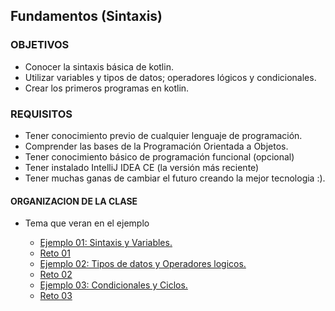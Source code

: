 ## Fundamentos (Sintaxis)

### OBJETIVOS 

- Conocer la sintaxis básica de kotlin.
- Utilizar variables y tipos de datos; operadores lógicos y condicionales.
- Crear los primeros programas en kotlin.

### REQUISITOS

- Tener conocimiento previo de cualquier lenguaje de programación.
- Comprender las bases de la Programación Orientada a Objetos.
- Tener conocimiento básico de programación funcional (opcional)
- Tener instalado IntelliJ IDEA CE (la versión más reciente)
- Tener muchas ganas de cambiar el futuro creando la mejor tecnologia :).

#### ORGANIZACION DE LA CLASE 

- Tema que veran en el ejemplo

	- [Ejemplo 01: Sintaxis y Variables.](Ejemplo-01)
	- [Reto 01](Reto-01)
	- [Ejemplo 02: Tipos de datos y Operadores logicos.](Ejemplo-02)
	- [Reto 02](Reto-02)
	- [Ejemplo 03: Condicionales y Ciclos.](Ejemplo-03)
	- [Reto 03](Reto-03)

